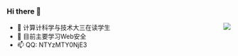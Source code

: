 ### Hi there 👋


- 🔭 计算计科学与技术大三在读学生      <img align="right" src="https://github-readme-stats.vercel.app/api?username=madneal&show_icons=true&theme=radical">
- 🌱 目前主要学习Web安全
- 📫 QQ: NTYzMTY0NjE3      
